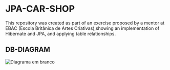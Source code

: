 
# JPA-CAR-SHOP

This repository was created as part of an exercise proposed by a mentor at EBAC (Escola Britânica de Artes Criativas),showing an implementation of Hibernate and JPA, and applying table relationships.


## DB-DIAGRAM
![Diagrama em branco](https://github.com/RaphaelNNS/CarStore/assets/77383914/17f876b3-a589-4580-95ce-585138c1282e)
